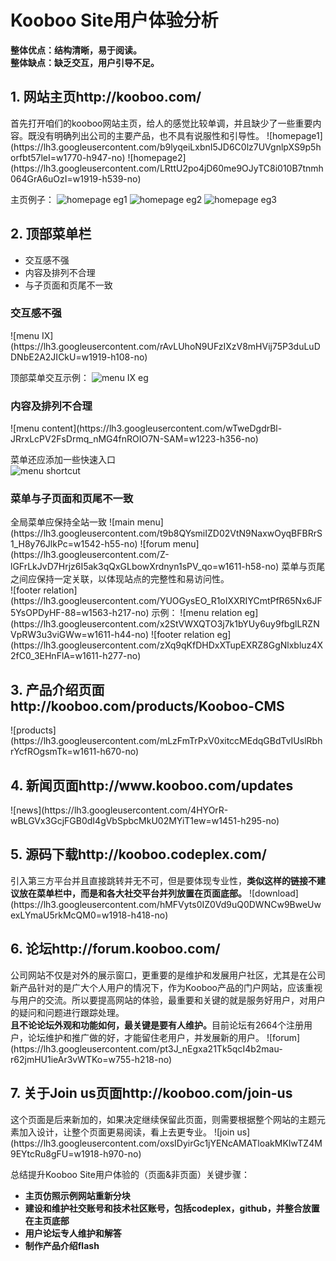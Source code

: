 <h1>Kooboo Site用户体验分析</h1>

<strong>整体优点：结构清晰，易于阅读。<br/>
整体缺点：缺乏交互，用户引导不足。</strong>

<h2>1. 网站主页http://kooboo.com/</h2>
首先打开咱们的kooboo网站主页，给人的感觉比较单调，并且缺少了一些重要内容。既没有明确列出公司的主要产品，也不具有说服性和引导性。
![homepage1](https://lh3.googleusercontent.com/b9lyqeiLxbnI5JD6C0lz7UVgnlpXS9p5horfbt57leI=w1770-h947-no)
![homepage2](https://lh3.googleusercontent.com/LRttU2po4jD60me9OJyTC8i010B7tnmh064GrA6uOzI=w1919-h539-no)  

主页例子：
![homepage eg1](https://lh3.googleusercontent.com/bG2DeNHdJNj_WG96635No2aS75mIV4f5HRHEikxt4ok=w1919-h875-no)
![homepage eg2](https://lh3.googleusercontent.com/d2nX0rcHKwoz6mVUH9ksHwQbnKtMCncc23N0Vyk8pf0=w1919-h903-no)
![homepage eg3](https://lh3.googleusercontent.com/ot93kji_r3dErDN9gNxUp3W_krqeK82T3npZKCueMZA=w1919-h568-no)

<h2>2. 顶部菜单栏</h2>
<ul>
<li>交互感不强</li>
<li>内容及排列不合理</li>
<li>与子页面和页尾不一致</li>
</ul>

<h3>交互感不强</h3>
![menu IX](https://lh3.googleusercontent.com/rAvLUhoN9UFzIXzV8mHVij75P3duLuDDNbE2A2JICkU=w1919-h108-no)

顶部菜单交互示例：
![menu IX eg](https://lh3.googleusercontent.com/9jUCtISoW7FBInc2HIG5HcjawjuO6EF0petu3J9g61A=w1920-h378-no)

<h3>内容及排列不合理</h3>
![menu content](https://lh3.googleusercontent.com/wTweDgdrBl-JRrxLcPV2FsDrmq_nMG4fnROIO7N-SAM=w1223-h356-no)

菜单还应添加一些快速入口<br/>
![menu shortcut](https://lh3.googleusercontent.com/HNM7bRyQ2LyF3hWukzKFBW8-uZwCxI4jtQK3S1fAhmE=w660-h223-no)

<h3>菜单与子页面和页尾不一致</h3>
全局菜单应保持全站一致
![main menu](https://lh3.googleusercontent.com/t9b8QYsmiIZD02VtN9NaxwOyqBFBRrS1_H8y76JlkPc=w1542-h55-no)
![forum menu](https://lh3.googleusercontent.com/Z-lGFrLkJvD7Hrjz6I5ak3qQxGLbowXrdnyn1sPV_qo=w1611-h58-no)
菜单与页尾之间应保持一定关联，以体现站点的完整性和易访问性。<br/>
![footer relation](https://lh3.googleusercontent.com/YUOGysEO_R1oIXXRIYCmtPfR65Nx6JF5YsOPDyHF-88=w1563-h217-no)
示例：
![menu relation eg](https://lh3.googleusercontent.com/x2StVWXQTO3j7k1bYUy6uy9fbglLRZNVpRW3u3viGWw=w1611-h44-no)
![footer relation eg](https://lh3.googleusercontent.com/zXq9qKfDHDxXTupEXRZ8GgNlxbluz4X2fC0_3EHnFlA=w1611-h277-no)

<h2>3. 产品介绍页面http://kooboo.com/products/Kooboo-CMS</h2>
![products](https://lh3.googleusercontent.com/mLzFmTrPxV0xitccMEdqGBdTvIUslRbhrYcfROgsmTk=w1611-h670-no)  
 
<h2>4. 新闻页面http://www.kooboo.com/updates</h2>
![news](https://lh3.googleusercontent.com/4HYOrR-wBLGVx3GcjFGB0dI4gVbSpbcMkU02MYiT1ew=w1451-h295-no) 

<h2>5. 源码下载http://kooboo.codeplex.com/<br/></h2>
引入第三方平台并且直接跳转并无不可，但是要体现专业性，<strong>类似这样的链接不建议放在菜单栏中，而是和各大社交平台并列放置在页面底部。</strong>
![download](https://lh3.googleusercontent.com/hMFVyts0IZ0Vd9uQ0DWNCw9BweUwexLYmaU5rkMcQM0=w1918-h418-no)

<h2>6. 论坛http://forum.kooboo.com/</h2>
公司网站不仅是对外的展示窗口，更重要的是维护和发展用户社区，尤其是在公司新产品针对的是广大个人用户的情况下，作为Kooboo产品的门户网站，应该重视与用户的交流。所以要提高网站的体验，最重要和关键的就是服务好用户，对用户的疑问和问题进行跟踪处理。<br/>
<strong>且不论论坛外观和功能如何，最关键是要有人维护。</strong>目前论坛有2664个注册用户，论坛维护和推广做的好，才能留住老用户，并发展新的用户。
![forum](https://lh3.googleusercontent.com/pt3J_nEgxa21Tk5qcI4b2mau-r62jmHU1ieAr3vWTKo=w755-h218-no)

<h2>7. 关于Join us页面http://kooboo.com/join-us</h2>
这个页面是后来新加的，如果决定继续保留此页面，则需要根据整个网站的主题元素加入设计，让整个页面更易阅读，看上去更专业。
![join us](https://lh3.googleusercontent.com/oxsIDyirGc1jYENcAMATloakMKIwTZ4M9EYtcRu8gFU=w1918-h970-no)

总结提升Kooboo Site用户体验的（页面&非页面）关键步骤：
<ul><strong>
<li>主页仿照示例网站重新分块</li>
<li>建设和维护社交账号和技术社区账号，包括codeplex，github，并整合放置在主页底部</li>
<li>用户论坛专人维护和解答</li>
<li>制作产品介绍flash</li>
</strong></ul>

